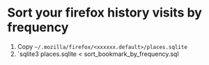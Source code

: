 # Sort your firefox history visits by frequency
1. Copy `~/.mozilla/firefox/<xxxxxx.default>/places.sqlite`
2. `sqlite3 places.sqlite < sort_bookmark_by_frequency.sql
